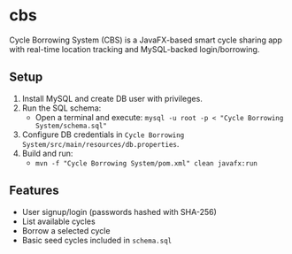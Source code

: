 # cbs
Cycle Borrowing System (CBS) is a JavaFX-based smart cycle sharing app with real-time location tracking and MySQL-backed login/borrowing.

## Setup
1. Install MySQL and create DB user with privileges.
2. Run the SQL schema:
   - Open a terminal and execute: `mysql -u root -p < "Cycle Borrowing System/schema.sql"`
3. Configure DB credentials in `Cycle Borrowing System/src/main/resources/db.properties`.
4. Build and run:
   - `mvn -f "Cycle Borrowing System/pom.xml" clean javafx:run`

## Features
- User signup/login (passwords hashed with SHA-256)
- List available cycles
- Borrow a selected cycle
- Basic seed cycles included in `schema.sql`
